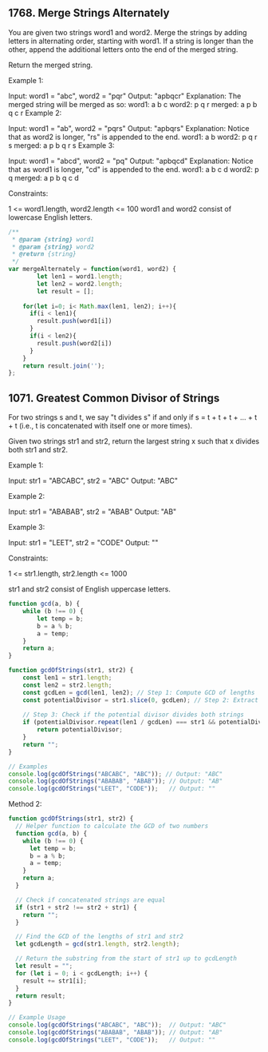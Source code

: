## 1768. Merge Strings Alternately
You are given two strings word1 and word2. Merge the strings by adding letters in alternating order, starting with word1. If a string is longer than the other, append the additional letters onto the end of the merged string.

Return the merged string.

Example 1:

Input: word1 = "abc", word2 = "pqr"
Output: "apbqcr"
Explanation: The merged string will be merged as so:
word1:  a   b   c
word2:    p   q   r
merged: a p b q c r
Example 2:

Input: word1 = "ab", word2 = "pqrs"
Output: "apbqrs"
Explanation: Notice that as word2 is longer, "rs" is appended to the end.
word1:  a   b 
word2:    p   q   r   s
merged: a p b q   r   s
Example 3:

Input: word1 = "abcd", word2 = "pq"
Output: "apbqcd"
Explanation: Notice that as word1 is longer, "cd" is appended to the end.
word1:  a   b   c   d
word2:    p   q 
merged: a p b q c   d
 

Constraints:

1 <= word1.length, word2.length <= 100
word1 and word2 consist of lowercase English letters.
```js
/**
 * @param {string} word1
 * @param {string} word2
 * @return {string}
 */
var mergeAlternately = function(word1, word2) {
        let len1 = word1.length;
        let len2 = word2.length;
        let result = [];
    
    for(let i=0; i< Math.max(len1, len2); i++){      
      if(i < len1){
        result.push(word1[i])
      }      
      if(i < len2){
        result.push(word2[i])
      }
    }
    return result.join(''); 
};
```

## 1071. Greatest Common Divisor of Strings
For two strings s and t, we say "t divides s" if and only if s = t + t + t + ... + t + t (i.e., t is concatenated with itself one or more times).

Given two strings str1 and str2, return the largest string x such that x divides both str1 and str2.

 

Example 1:

Input: str1 = "ABCABC", str2 = "ABC"
Output: "ABC"

Example 2:

Input: str1 = "ABABAB", str2 = "ABAB"
Output: "AB"

Example 3:

Input: str1 = "LEET", str2 = "CODE"
Output: "" 

Constraints:

1 <= str1.length, str2.length <= 1000

str1 and str2 consist of English uppercase letters.

```javascript
function gcd(a, b) {
    while (b !== 0) {
        let temp = b;
        b = a % b;
        a = temp;
    }
    return a;
}

function gcdOfStrings(str1, str2) {
    const len1 = str1.length;
    const len2 = str2.length;
    const gcdLen = gcd(len1, len2); // Step 1: Compute GCD of lengths
    const potentialDivisor = str1.slice(0, gcdLen); // Step 2: Extract potential divisor
    
    // Step 3: Check if the potential divisor divides both strings
    if (potentialDivisor.repeat(len1 / gcdLen) === str1 && potentialDivisor.repeat(len2 / gcdLen) === str2) {
        return potentialDivisor;
    }
    return "";
}

// Examples
console.log(gcdOfStrings("ABCABC", "ABC")); // Output: "ABC"
console.log(gcdOfStrings("ABABAB", "ABAB")); // Output: "AB"
console.log(gcdOfStrings("LEET", "CODE"));   // Output: ""
```
Method 2:
```js
function gcdOfStrings(str1, str2) {
  // Helper function to calculate the GCD of two numbers
  function gcd(a, b) {
    while (b !== 0) {
      let temp = b;
      b = a % b;
      a = temp;
    }
    return a;
  }

  // Check if concatenated strings are equal
  if (str1 + str2 !== str2 + str1) {
    return "";
  }

  // Find the GCD of the lengths of str1 and str2
  let gcdLength = gcd(str1.length, str2.length);

  // Return the substring from the start of str1 up to gcdLength
  let result = "";
  for (let i = 0; i < gcdLength; i++) {
    result += str1[i];
  }
  return result;
}

// Example Usage
console.log(gcdOfStrings("ABCABC", "ABC"));  // Output: "ABC"
console.log(gcdOfStrings("ABABAB", "ABAB")); // Output: "AB"
console.log(gcdOfStrings("LEET", "CODE"));   // Output: ""
```